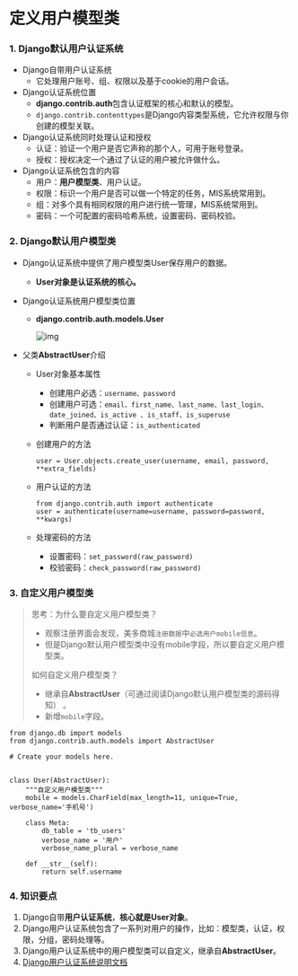 # 定义用户模型类

### 1. Django默认用户认证系统

- Django自带用户认证系统
  - 它处理用户账号、组、权限以及基于cookie的用户会话。
- Django认证系统位置
  - **django.contrib.auth**包含认证框架的核心和默认的模型。
  - `django.contrib.contenttypes`是Django内容类型系统，它允许权限与你创建的模型关联。
- Django认证系统同时处理认证和授权
  - 认证：验证一个用户是否它声称的那个人，可用于账号登录。
  - 授权：授权决定一个通过了认证的用户被允许做什么。
- Django认证系统包含的内容
  - 用户：**用户模型类**、用户认证。
  - 权限：标识一个用户是否可以做一个特定的任务，MIS系统常用到。
  - 组：对多个具有相同权限的用户进行统一管理，MIS系统常用到。
  - 密码：一个可配置的密码哈希系统，设置密码、密码校验。

### 2. Django默认用户模型类

- Django认证系统中提供了用户模型类User保存用户的数据。

  - **User对象是认证系统的核心。**

- Django认证系统用户模型类位置

  - **django.contrib.auth.models.User**

    ![img](https://gitee.com/sinoeast/imgs/raw/master/img/06Django%E9%BB%98%E8%AE%A4%E7%94%A8%E6%88%B7%E6%A8%A1%E5%9E%8B%E7%B1%BB.png)

- 父类**AbstractUser**介绍

  - User对象基本属性

    - 创建用户必选：`username、password`
    - 创建用户可选：`email、first_name、last_name、last_login、date_joined、is_active 、is_staff、is_superuse`
    - 判断用户是否通过认证：`is_authenticated`

  - 创建用户的方法

    ```
    user = User.objects.create_user(username, email, password, **extra_fields)
    ```

  - 用户认证的方法

    ```
    from django.contrib.auth import authenticate
    user = authenticate(username=username, password=password, **kwargs)
    ```

  - 处理密码的方法

    - 设置密码：`set_password(raw_password)`
    - 校验密码：`check_password(raw_password)`

### 3. 自定义用户模型类

> 思考：为什么要自定义用户模型类？
>
> - 观察注册界面会发现，美多商城`注册数据`中`必选用户mobile信息`。
> - 但是Django默认用户模型类中没有mobile字段，所以要自定义用户模型类。
>
> 如何自定义用户模型类？
>
> - 继承自**AbstractUser**（可通过阅读Django默认用户模型类的源码得知） 。
> - 新增`mobile`字段。

```
from django.db import models
from django.contrib.auth.models import AbstractUser

# Create your models here.


class User(AbstractUser):
    """自定义用户模型类"""
    mobile = models.CharField(max_length=11, unique=True, verbose_name='手机号')

    class Meta:
        db_table = 'tb_users'
        verbose_name = '用户'
        verbose_name_plural = verbose_name

    def __str__(self):
        return self.username
```

### 4. 知识要点

1. Django自带**用户认证系统**，**核心就是User对象**。
2. Django用户认证系统包含了一系列对用户的操作，比如：模型类，认证，权限，分组，密码处理等。
3. Django用户认证系统中的用户模型类可以自定义，继承自**AbstractUser**。
4. [Django用户认证系统说明文档](https://yiyibooks.cn/xx/Django_1.11.6/topics/auth/index.html)